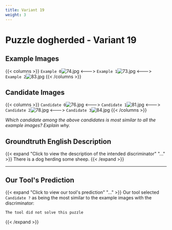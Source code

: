 ```yaml
---
title: Variant 19
weight: 3
---
```


# Puzzle dogherded - Variant 19

## Example Images
{{< columns >}}
`Example 0`![74.jpg](/natscene_data/images/74.jpg)
<--->
`Example 1`![73.jpg](/natscene_data/images/73.jpg)
<--->
`Example 2`![83.jpg](/natscene_data/images/83.jpg)
{{< /columns >}}

## Candidate Images
{{< columns >}}
`Candidate 0`![76.jpg](/natscene_data/images/76.jpg)
<--->
`Candidate 1`![81.jpg](/natscene_data/images/81.jpg)
<--->
`Candidate 2`![78.jpg](/natscene_data/images/78.jpg)
<--->
`Candidate 3`![84.jpg](/natscene_data/images/84.jpg)
{{< /columns >}}

*Which candidate among the above candidates is most similar to all the example images? Explain why.*

## Groundtruth English Description

{{< expand "Click to view the description of the intended discriminator" "..." >}}
There is a dog herding some sheep.
{{< /expand >}}

---



## Our Tool's Prediction

{{< expand "Click to view our tool's prediction" "..." >}}
Our tool selected `Candidate ?` as being the most similar to the example images with the discriminator:
```plaintext
The tool did not solve this puzzle
```
{{< /expand >}}
